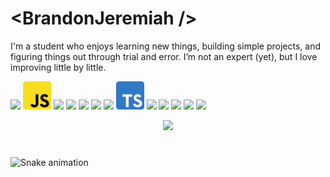 <h1 align="left">&lt;BrandonJeremiah /&gt;</h1>
<p align="left">I'm a student who enjoys learning new things, building simple projects, and figuring things out through trial and error. I’m not an expert (yet), but I love improving little by little. </p>


<p align="left">
<img src="https://raw.githubusercontent.com/syvixor/skills-icons/main/icons/figma.svg" height="45"/>
<img src="https://raw.githubusercontent.com/syvixor/skills-icons/main/icons/javascript.svg" height="45"/>
<img src="https://raw.githubusercontent.com/syvixor/skills-icons/main/icons/python.svg" height="45"/>
<img src="https://raw.githubusercontent.com/syvixor/skills-icons/main/icons/reactjs.svg" height="45"/>
<img src="https://raw.githubusercontent.com/syvixor/skills-icons/main/icons/tailwindcss.svg" height="45"/>
<img src="https://raw.githubusercontent.com/syvixor/skills-icons/main/icons/nextjs.svg" height="45"/>
<img src="https://raw.githubusercontent.com/syvixor/skills-icons/main/icons/vercel.svg" height="45"/>
<img src="https://raw.githubusercontent.com/syvixor/skills-icons/main/icons/typescript.svg" height="45"/>
<img src="https://raw.githubusercontent.com/syvixor/skills-icons/main/icons/mysql.svg" height="45"/>

<!--   <img src="https://raw.githubusercontent.com/syvixor/skills-icons/main/icons/css3.svg" height="40"/> -->
  <img src="https://skillicons.dev/icons?i=css&theme=dark" height="40"/>
  <img src="https://cdn.jsdelivr.net/gh/devicons/devicon/icons/csharp/csharp-original.svg" height="40"/>
<!--   <img src="https://raw.githubusercontent.com/syvixor/skills-icons/main/icons/astro.svg" height="40"/> -->
<img src="https://raw.githubusercontent.com/syvixor/skills-icons/main/icons/nodejs.svg" height="45"/>
 <img src="https://raw.githubusercontent.com/syvixor/skills-icons/main/icons/postman.svg" height="45"/> 
<!-- <img src="https://raw.githubusercontent.com/syvixor/skills-icons/main/icons/expressjs.svg" height="40"/> -->
<!--   <img src="https://raw.githubusercontent.com/syvixor/skills-icons/main/icons/php.svg" height="40"/> -->
</p>

<p align="center">
<!--   <img src="https://github.com/user-attachments/assets/368994de-b6f4-4c7b-a83c-846ae3d39d30"/> -->
<!--   <img src="https://github.com/user-attachments/assets/6da4fea7-357c-4942-bc42-df48c9edb4dc" width= "2000"/> -->
<!--   <img src="https://github.com/user-attachments/assets/e0d13071-9b2e-4172-8c8b-e2608eb8a1d4" width= "2000"/> -->
  <img src="https://github.com/user-attachments/assets/7a3ee5c1-1678-4db5-8b11-88c37cefbb11" width= "2000"/>
</p>

###

<br clear="both">

<img src="https://raw.githubusercontent.com/maurodesouza/maurodesouza/output/snake.svg" alt="Snake animation" />

###

